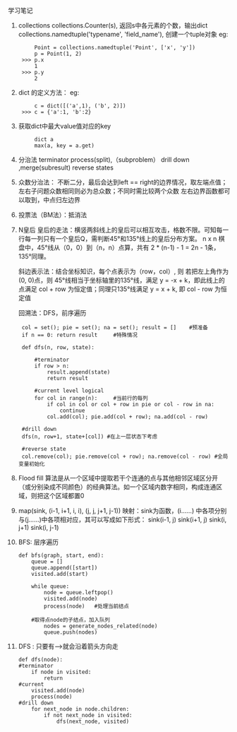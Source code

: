 学习笔记
1. collections
    collections.Counter(s), 返回s中各元素的个数，输出dict
    collections.namedtuple('typename', 'field_name'), 创建一个tuple对象 
        eg:

            Point = collections.namedtuple('Point', ['x', 'y'])
            p = Point(1, 2)
        >>> p.x
            1
        >>> p.y
            2
2. dict 的定义方法：
        eg:

            c = dict([('a',1), ('b', 2)])
        >>> c = {'a':1, 'b':2}
3. 获取dict中最大value值对应的key

            dict a
            max(a, key = a.get)
4. 分治法
    terminator
    process(split),（subproblem）
    drill down ,merge(subresult)
    reverse states

5. 众数分治法：
    不断二分，最后会达到left == right的边界情况，取左端点值；
    左右子问题众数相同则必为总众数；不同时需比较两个众数
    左右边界函数都可以取到，中点归左边界

6. 投票法（BM法）：抵消法

7. N皇后
    皇后的走法：横竖两斜线上的皇后可以相互攻击，格数不限。可知每一行每一列只有一个皇后Q，需判断45°和135°线上的皇后分布方案。
    n x n 棋盘中，45°线从（0，0）到（n，n）点算，共有 2 * (n-1) - 1 = 2n - 1条，135°同理。

    斜边表示法：结合坐标知识，每个点表示为（row，col）, 则 若把左上角作为(0, 0)点，则 45°线相当于坐标轴里的135°线，满足 y = -x + k，即此线上的点满足
        col + row 为恒定值；同理只135°线满足 y = x + k, 即 col - row 为恒定值

    回溯法：DFS，前序遍历

        col = set(); pie = set(); na = set(); result = []    #预准备
        if n == 0: return result     #特殊情况

        def dfs(n, row, state):
    
            #terminator
            if row > n:
                result.append(state)
                return result

            #current level logical
            for col in range(n):     #当前行的每列
                if col in col or col + row in pie or col - row in na:
                    continue
                col.add(col); pie.add(col + row); na.add(col - row)

        #drill down
        dfs(n, row+1, state+[col]) #在上一层状态下考虑

        #reverse state
        col.remove(col); pie.remove(col + row); na.remove(col - row) #全局变量初始化

8. Flood fill 算法是从一个区域中提取若干个连通的点与其他相邻区域区分开（或分别染成不同颜色）的经典算法。如一个区域内数字相同，构成连通区域，则把这个区域都置0
9. map(sink, (i-1, i+1, i, i), (j, j, j+1, j-1))
    映射：sink为函数，(i……) 中各项分别与(j……)中各项相对应，其可以写成如下形式：
    sink(i-1, j)
    sink(i+1, j)
    sink(i, j+1)
    sink(i, j-1)

10. BFS: 层序遍历
        
        def bfs(graph, start, end):
            queue = []
            queue.append([start])
            visited.add(start)

            while queue:
                node = queue.leftpop() 
                visited.add(node)
                process(node)   #处理当前结点

            #取得点node的子结点，加入队列
                nodes = generate_nodes_related(node)
                queue.push(nodes)

11. DFS : 只要有——>就会沿着箭头方向走

        def dfs(node):
        #terminator
            if node in visited:
                return 
        #current
            visited.add(node)
            process(node)
        #drill down
            for next_node in node.children:
                if not next_node in visited:
                    dfs(next_node, visited)







        


